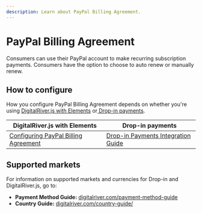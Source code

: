 ```yaml
---
description: Learn about PayPal Billing Agreement.
---
```


# PayPal Billing Agreement

Consumers can use their PayPal account to make recurring subscription payments. Consumers have the option to choose to auto renew or manually renew. &#x20;

## How to configure&#x20;

How you configure PayPal Billing Agreement depends on whether you're using [DigitalRiver.js with Elements](../payments-solutions/digitalriver.js/) or[ Drop-in payments](../payments-solutions/drop-in/). &#x20;

| DigitalRiver.js with Elements                                                                                                    | Drop-in payments                                                                                 |
| -------------------------------------------------------------------------------------------------------------------------------- | ------------------------------------------------------------------------------------------------ |
| [Configuring PayPal Billing Agreement](../payments-solutions/digitalriver.js/payment-methods/paypal.md#paypal-billing-agreement) | [Drop-in Payments Integration Guide](../payments-solutions/drop-in/drop-in-integration-guide.md) |

## Supported markets

For information on supported markets and currencies for Drop-in and DigitalRiver.js, go to:&#x20;

* **Payment Method Guide:** [digitalriver.com/payment-method-guide](https://www.digitalriver.com/payment-method-guide/)
* **Country Guide:** [digitalriver.com/country-guide/](https://www.digitalriver.com/country-guide/)
